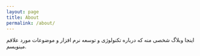 ```yaml
---
layout: page
title: About
permalink: /about/
---
```


  اینجا وبلاگ شخصی منه که درباره تکنولوژی و توسعه نرم افزار و موضوعات مورد علاقم مینویسم.

